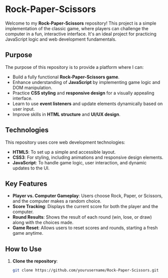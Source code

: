 # Rock-Paper-Scissors

Welcome to my **Rock-Paper-Scissors** repository! This project is a simple implementation of the classic game, where players can challenge the computer in a fun, interactive interface. It's an ideal project for practicing JavaScript logic and web development fundamentals.

## Purpose

The purpose of this repository is to provide a platform where I can:

- Build a fully functional **Rock-Paper-Scissors game**.
- Enhance understanding of **JavaScript** by implementing game logic and DOM manipulation.
- Practice **CSS styling** and **responsive design** for a visually appealing interface.
- Learn to use **event listeners** and update elements dynamically based on user input.
- Improve skills in **HTML structure** and **UI/UX design**.

## Technologies

This repository uses core web development technologies:

- **HTML5**: To set up a simple and accessible layout.
- **CSS3**: For styling, including animations and responsive design elements.
- **JavaScript**: To handle game logic, user interaction, and dynamic updates to the UI.

## Key Features

- **Player vs. Computer Gameplay**: Users choose Rock, Paper, or Scissors, and the computer makes a random choice.
- **Score Tracking**: Displays the current score for both the player and the computer.
- **Round Results**: Shows the result of each round (win, lose, or draw) along with the choices made.
- **Game Reset**: Allows users to reset scores and rounds, starting a fresh game anytime.

## How to Use

1. **Clone the repository**:
   ```bash
   git clone https://github.com/yourusername/Rock-Paper-Scissors.git
